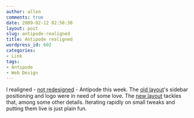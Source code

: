 ```yaml
---
author: allen
comments: true
date: 2009-02-12 02:50:30
layout: post
slug: antipode-realigned
title: Antipode realigned
wordpress_id: 602
categories:
- Link
tags:
- Antipode
- Web Design
---
```


I realigned - [not redesigned](http://www.alistapart.com/articles/redesignrealign) - Antipode this week. The [old layout](/images/wp-uploads/2009/02/design2008.png)'s sidebar positioning and logo were in need of some love. The [new layout](/images/wp-uploads/2009/02/design2009.png) tackles that, among some other details. Iterating rapidly on small tweaks and putting them live is just plain fun.
